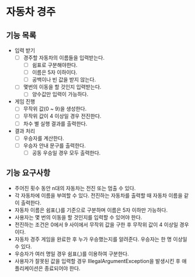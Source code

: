 # 자동차 경주

## 기능 목록

- 입력 받기
  - [ ] 경주할 자동차의 이름들을 입력받는다.
    - [ ] 쉼표로 구분해야한다.
    - [ ] 이름은 5자 이하이다.
    - [ ] 공백이나 빈 값을 받지 않는다.
  - [ ] 몇번의 이동을 할 것인지 입력받는다.
    - [ ] 양수값만 입력이 가능하다.
- 게임 진행
  - [ ] 무작위 값(0 ~ 9)을 생성한다.
  - [ ] 무작위 값이 4 이상일 경우 전진한다.
  - [ ] 차수 별 실행 결과를 출력한다.
- 결과 처리
  - [ ] 우승자를 계산한다.
  - [ ] 우승자 안내 문구를 출력한다.
    - [ ] 공동 우승일 경우 모두 출력한다.

## 기능 요구사항
- 주어진 횟수 동안 n대의 자동차는 전진 또는 멈출 수 있다.
- 각 자동차에 이름을 부여할 수 있다. 전진하는 자동차를 출력할 때 자동차 이름을 같이 출력한다.
- 자동차 이름은 쉼표(,)를 기준으로 구분하며 이름은 5자 이하만 가능하다.
- 사용자는 몇 번의 이동을 할 것인지를 입력할 수 있어야 한다.
- 전진하는 조건은 0에서 9 사이에서 무작위 값을 구한 후 무작위 값이 4 이상일 경우이다.
- 자동차 경주 게임을 완료한 후 누가 우승했는지를 알려준다. 우승자는 한 명 이상일 수 있다.
- 우승자가 여러 명일 경우 쉼표(,)를 이용하여 구분한다.
- 사용자가 잘못된 값을 입력할 경우 IllegalArgumentException을 발생시킨 후 애플리케이션은 종료되어야 한다.
